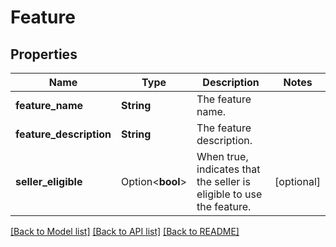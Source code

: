 # Feature

## Properties

Name | Type | Description | Notes
------------ | ------------- | ------------- | -------------
**feature_name** | **String** | The feature name. | 
**feature_description** | **String** | The feature description. | 
**seller_eligible** | Option<**bool**> | When true, indicates that the seller is eligible to use the feature. | [optional]

[[Back to Model list]](../README.md#documentation-for-models) [[Back to API list]](../README.md#documentation-for-api-endpoints) [[Back to README]](../README.md)


